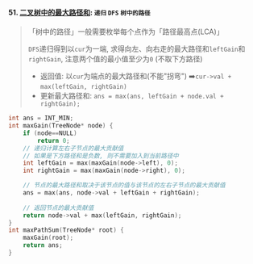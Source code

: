 #### 51. [二叉树中的最大路径和](https://leetcode.cn/problems/jC7MId/): `递归` `DFS` `树中的路径`

> 「树中的路径」一般需要枚举每个点作为「路径最高点(LCA)」
>
> `DFS`递归得到以`cur`为一端, 求得向左、向右走的最大路径和`leftGain`和`rightGain`, 注意两个值的最小值至少为`0` (不取下方路径)
> - 返回值: 以`cur`为端点的最大路径和(不能"拐弯") ➡️`cur->val + max(leftGain, rightGain)`
> - 更新最大路径和: `ans = max(ans, leftGain + node.val + rightGain);`

```CPP
int ans = INT_MIN;
int maxGain(TreeNode* node) {
    if (node==NULL)
        return 0;
    // 递归计算左右子节点的最大贡献值
    // 如果是下方路径和是负数, 则不需要加入到当前路径中
    int leftGain = max(maxGain(node->left), 0);
    int rightGain = max(maxGain(node->right), 0);

    // 节点的最大路径和取决于该节点的值与该节点的左右子节点的最大贡献值
    ans = max(ans, node->val + leftGain + rightGain);
    
    // 返回节点的最大贡献值
    return node->val + max(leftGain, rightGain);
}
int maxPathSum(TreeNode* root) {
    maxGain(root);
    return ans;
}
```